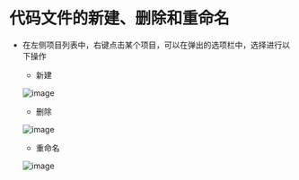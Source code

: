 # 代码文件的新建、删除和重命名
* 在左侧项目列表中，右键点击某个项目，可以在弹出的选项栏中，选择进行以下操作
	* 新建
	
	![image](http://)	

	* 删除
	
	![image](http://)	
	
	* 重命名
	
	![image](http://)	